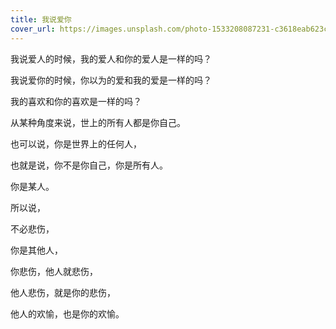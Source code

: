 ```yaml
---
title: 我说爱你
cover_url: https://images.unsplash.com/photo-1533208087231-c3618eab623c?ixlib=rb-0.3.5&ixid=eyJhcHBfaWQiOjEyMDd9&s=b19a74dae20cd40cebc7bd807692cfe7&auto=format&fit=crop&w=1526&q=80
---
```


我说爱人的时候，我的爱人和你的爱人是一样的吗？

我说爱你的时候，你以为的爱和我的爱是一样的吗？

我的喜欢和你的喜欢是一样的吗？

从某种角度来说，世上的所有人都是你自己。

也可以说，你是世界上的任何人，

也就是说，你不是你自己，你是所有人。

你是某人。

所以说，

不必悲伤，

你是其他人，

你悲伤，他人就悲伤，

他人悲伤，就是你的悲伤，

他人的欢愉，也是你的欢愉。